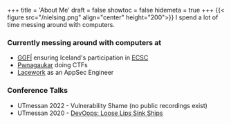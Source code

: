 +++
title = 'About Me'
draft = false
showtoc = false
hidemeta = true
+++
{{< figure src="/nielsing.png" align="center" height="200">}}
I spend a lot of time messing around with computers.

### Currently messing around with computers at
* [GGFÍ](https://ggfi.is) ensuring Iceland's participation in [ECSC](https://ecsc.eu/)
* [Pwnagaukar](https://twitter.com/pwnagaukar) doing CTFs
* [Lacework](https://www.lacework.com/) as an AppSec Engineer

### Conference Talks
* UTmessan 2022 - Vulnerability Shame (no public recordings exist)
* UTmessan 2020 - [DevOops: Loose Lips Sink Ships](https://www.youtube.com/watch?v=fhhjJSn7Qqo)

